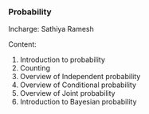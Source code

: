 ### Probability

Incharge: Sathiya Ramesh

Content:
1. Introduction to probability
2. Counting
3. Overview of Independent  probability
4. Overview of Conditional  probability
5. Overview of Joint  probability
6. Introduction to Bayesian probability

